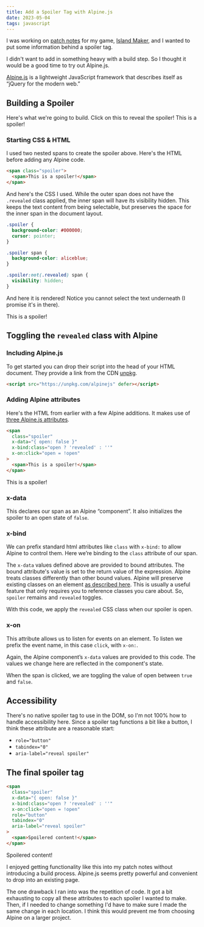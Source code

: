 ```yaml
---
title: Add a Spoiler Tag with Alpine.js
date: 2023-05-04
tags: javascript
---
```


I was working on [patch notes](https://r-k.io/island-maker) for my game, [Island Maker](https://rmkubik.itch.io/island-maker), and I wanted to put some information behind a spoiler tag.

I didn't want to add in something heavy with a build step. So I thought it would be a good time to try out Alpine.js.

[Alpine.js](https://alpinejs.dev/) is a lightweight JavaScript framework that describes itself as “jQuery for the modern web.”

## Building a Spoiler

<Head>
  <script src="https://unpkg.com/alpinejs" defer></script>
</Head>

<style>{`
  .spoiler {
    background-color: #000000;
    cursor: pointer;
  }
  .spoiler span {
    background-color: aliceblue;
  }
  .spoiler:not(.revealed) span {
    visibility: hidden;
  }
`}</style>

Here's what we're going to build. Click on this to reveal the spoiler!
<span
  className="spoiler"
  x-data="{open: false}"
  x-bind:class="{ revealed: open }"
  x-on:click="open = !open"
  role="button"
  tabIndex="0"
  aria-label="reveal spoiler">
<span>This is a spoiler!</span>
</span>

### Starting CSS & HTML

I used two nested spans to create the spoiler above. Here's the HTML before adding any Alpine code.

```html
<span class="spoiler">
  <span>This is a spoiler!</span>
</span>
```

And here's the CSS I used. While the outer span does not have the `.revealed` class applied, the inner span will have its visibility hidden. This keeps the text content from being selectable, but preserves the space for the inner span in the document layout.

```css
.spoiler {
  background-color: #000000;
  cursor: pointer;
}

.spoiler span {
  background-color: aliceblue;
}

.spoiler:not(.revealed) span {
  visibility: hidden;
}
```

And here it is rendered! Notice you cannot select the text underneath (I promise it's in there).

<p>
  <span
    className="spoiler"
  >
    <span>This is a spoiler!</span>
  </span>
</p>

## Toggling the `revealed` class with Alpine

### Including Alpine.js

To get started you can drop their script into the head of your HTML document. They provide a link from the CDN [unpkg](https://www.unpkg.com/).

```html
<script src="https://unpkg.com/alpinejs" defer></script>
```

### Adding Alpine attributes

Here's the HTML from earlier with a few Alpine additions. It makes use of [three Alpine.js attributes](https://alpinejs.dev/).

```html
<span
  class="spoiler"
  x-data="{ open: false }"
  x-bind:class="open ? 'revealed' : ''"
  x-on:click="open = !open"
>
  <span>This is a spoiler!</span>
</span>
```

<p>
  <span
    className="spoiler"
    x-data="{ open: false }"
    x-bind:class="open ? 'revealed' : ''"
    x-on:click="open = !open"
  >
    <span>This is a spoiler!</span>
  </span>
</p>

### x-data

This declares our span as an Alpine “component”. It also initializes the spoiler to an open state of `false`.

### x-bind

We can prefix standard html attributes like `class` with `x-bind:` to allow Alpine to control them. Here we’re binding to the `class` attribute of our span.

The `x-data` values defined above are provided to bound attributes. The bound attribute's value is set to the return value of the expression. <Note>Alpine treats classes differently than other bound values. Alpine will preserve existing classes on an element [as described here](https://alpinejs.dev/directives/bind#special-behavior). This is usually a useful feature that only requires you to reference classes you care about. So, `spoiler` remains and `revealed` toggles.</Note>

With this code, we apply the `revealed` CSS class when our spoiler is open.

### x-on

This attribute allows us to listen for events on an element. To listen we prefix the event name, in this case `click`, with `x-on:`.

Again, the Alpine component’s `x-data` values are provided to this code. The values we change here are reflected in the component's state.

When the span is clicked, we are toggling the value of open between `true` and `false`.

## Accessibility

There's no native spoiler tag to use in the DOM, so I'm not 100% how to handle accessibility here. Since a spoiler tag functions a bit like a button, I think these attribute are a reasonable start:

- `role="button"`
- `tabindex="0"`
- `aria-label="reveal spoiler" `

## The final spoiler tag

```html
<span
  class="spoiler"
  x-data="{ open: false }"
  x-bind:class="open ? 'revealed' : ''"
  x-on:click="open = !open"
  role="button"
  tabindex="0"
  aria-label="reveal spoiler"
>
  <span>Spoilered content!</span>
</span>
```

<p>
  <span
    class="spoiler"
    x-data="{ open: false }"
    x-bind:class="open ? 'revealed' : ''"
    x-on:click="open = !open"
    role="button"
    tabindex="0"
    aria-label="reveal spoiler"
  >
    <span>Spoilered content!</span>
  </span>
</p>

I enjoyed getting functionality like this into my patch notes without introducing a build process. Alpine.js seems pretty powerful and convenient to drop into an existing page.

The one drawback I ran into was the repetition of code. It got a bit exhausting to copy all these attributes to each spoiler I wanted to make. Then, if I needed to change something I'd have to make sure I made the same change in each location. I think this would prevent me from choosing Alpine on a larger project.
